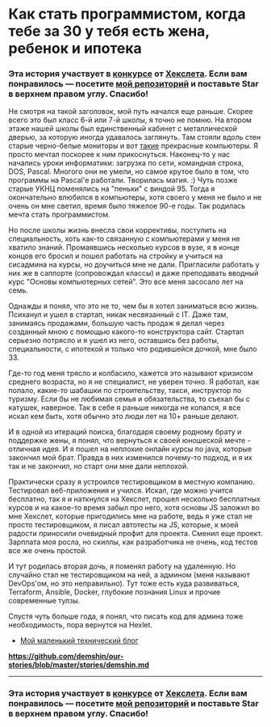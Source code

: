 # Как стать программистом, когда тебе за 30 у тебя есть жена, ребенок и ипотека

### Эта история участвует в [конкурсе](http://mystory.hexlet.io/) от [Хекслета](https://ru.hexlet.io/). Если вам понравилось — посетите [мой репозиторий](https://github.com/desmhin/our-stories) и поставьте Star в верхнем правом углу. Спасибо!

Не смотря на такой заголовок, мой путь начался еще раньше. Скорее всего это был класс 6-й или 7-й
школы, я точно не помню. На втором этаже нашей школы был единственный кабинет с металлической дверью,
за которую иногда удавалось заглянуть. Там стояли вдоль стен старые черно-белые мониторы и вот
[такие](https://ru.wikipedia.org/wiki/Электроника_МС_0511) прекрасные компьютеры. Я просто
мечтал поскорее к ним прикоснуться. Наконец-то у нас начались уроки информатики: загрузка по сети,
командная строка, DOS, Pascal. Многого они не умели, но самое крутое было в том, что программы на
Pascal'е работали. Творилась магия. :) Чуть позже старые УКНЦ поменялись на "пеньки" с виндой 95.
Тогда я окончательно влюбился в компьютеры, хотя своего у меня не было и не очень он мне светил,
время было тяжелое 90-е годы. Так родилась мечта стать программистом.

Но после школы жизнь внесла свои коррективы, поступить на специальность, хоть как-то связанную с
компьютерами у меня не хватило знаний. Промаявшись несколько курсов в вузе, я в конце концов его
бросил и пошел работать на стройку и учиться на сисадмина на курсы, но доучиться мне не дали.
Пригласили работать у них же в саппорте (сопровождал классы) и даже преподавать вводный курс
"Основы компьютерных сетей". Это все меня засосало лет на семь.

Однажды я понял, что это не то, чем бы я хотел заниматься всю жизнь. Психанул и ушел в стартап,
никак несвязанный с IT. Даже там, занимаясь продажами, большую часть продаж я делал через
созданный мною с помощью какого-то конструктора сайт. Стартап серьезно потрясло и я ушел из него,
оставшись без работы, специальности, с ипотекой и только что родившейся дочкой, мне было 33.

Где-то год меня трясло и колбасило, кажется это называют кризисом среднего возраста, но я не
специалист, не уверен точно. Я работал, как попало, какие-то шабашки по строительству, такси,
инструктор по туризму. Если бы не любимая семья и обязательства, то съехал бы с катушек, наверное.
Так в себе я раньше никогда не копался, я все искал кем быть, хотя обычно это люди лет на 10+
раньше делают.

И в одной из итераций поиска, благодаря своему родному брату и поддержке жены, я понял, что вернуться
к своей юношеской мечте - отличная идея. И я пошел на неплохие онлайн курсы по java, которые
закончил мой брат. Правда в них изменился почему-то подход, и я их так и не закончил, но старт они
мне дали неплохой.

Практически сразу я устроился тестировщиком в местную компанию. Тестировал веб-приложения и учился.
Искал, где можно учится бесплатно, так я и наткнулся на Хекслет, прошел несколько бесплатных курсов
и на какое-то время забыл про него, хотя основы JS заложил во мне Хекслет, которые пригодились мне
на работе, ведь я уже стал не просто тестировщиком, я писал автотесты на JS, которые, к моей
радости приносили очевидный профит для проекта. Сменил еще проект. Зарплата моя росла, но скиллы,
как разработчика не очень, код тестов все же очень простой.

И тут родилась вторая дочь, я поменял работу на удаленную. Но случайно стал не тестировщиком на ней,
а админом (меня называют DevOps'ом, но это неправильно). Тут тоже есть куда развиваться, Terraform,
Ansible, Docker, глубокие познания Linux и прочие современные тулзы.

Спустя чуть больше года, я понял, что писать код для админа тоже необходимость, пора вернутся на
Hexlet.

- [Мой маленький технический блог](https://demshin.github.io)

**https://github.com/demshin/our-stories/blob/master/stories/demshin.md**

---

### Эта история участвует в [конкурсе](http://mystory.hexlet.io/) от [Хекслета](https://ru.hexlet.io/). Если вам понравилось — посетите [мой репозиторий](https://github.com/demshin/our-stories) и поставьте Star в верхнем правом углу. Спасибо!
